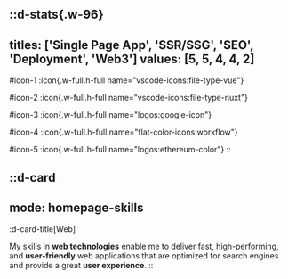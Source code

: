 ::d-stats{.w-96}
---
titles: ['Single Page App', 'SSR/SSG', 'SEO', 'Deployment', 'Web3']
values: [5, 5, 4, 4, 2]
---
#icon-1
  :icon{.w-full.h-full name="vscode-icons:file-type-vue"}

#icon-2
  :icon{.w-full.h-full name="vscode-icons:file-type-nuxt"}

#icon-3
  :icon{.w-full.h-full name="logos:google-icon"}

#icon-4
  :icon{.w-full.h-full name="flat-color-icons:workflow"}

#icon-5
  :icon{.w-full.h-full name="logos:ethereum-color"}
::

::d-card
---
mode: homepage-skills
---
  :d-card-title[Web]

  My skills in **web technologies** enable me to deliver fast, high-performing, and **user-friendly** web applications that are optimized for search engines and provide a great **user experience**.
::
